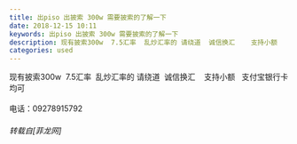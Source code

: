 ```yaml
---
title: 出piso 出披索 300w 需要披索的了解一下
date: 2018-12-15 10:11
keywords: 出piso 出披索 300w 需要披索的了解一下
description: 现有披索300w  7.5汇率  乱炒汇率的 请绕道  诚信换汇    支持小额   支付宝银行卡均可  电话：09278915792  
categories: used
---
```

<td class="t_f" id="postmessage_2483231">

现有披索300w  7.5汇率  乱炒汇率的 请绕道  诚信换汇    支持小额   支付宝银行卡均可  <br/>
<br/>
电话：09278915792  </td>
###### 转载自[菲龙网]